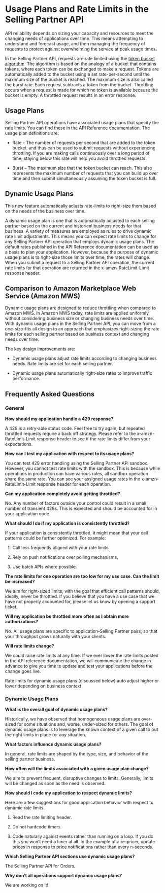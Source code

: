 # Usage Plans and Rate Limits in the Selling Partner API

API reliability depends on sizing your capacity and resources to meet the changing needs of applications over time. This means attempting to understand and forecast usage, and then managing the frequency of requests to protect against overwhelming the service at peak usage times.

In the Selling Partner API, requests are rate limited using the [token bucket algorithm](https://en.wikipedia.org/wiki/Token_bucket). The algorithm is based on the analogy of a bucket that contains tokens, where each token can be exchanged to make a request. Tokens are automatically added to the bucket using a set rate-per-second until the maximum size of the bucket is reached. The maximum size is also called the burst rate. Each request subtracts a token from the bucket. Throttling occurs when a request is made for which no token is available because the bucket is empty. A throttled request results in an error response.

## Usage Plans

Selling Partner API operations have associated usage plans that specify the rate limits. You can find these in the API Reference documentation. The usage plan definitions are:

- Rate - The number of requests per second that are added to the token bucket, and thus can be used to submit requests without experiencing throttling. If you are making calls continuously over a long period of time, staying below this rate will help you avoid throttled requests.

- Burst – The maximum size that the token bucket can reach. This also represents the maximum number of requests that you can build up over time and then submit simultaneously assuming the token bucket is full.

## Dynamic Usage Plans

This new feature automatically adjusts rate-limits to right-size them based on the needs of the business over time.

A dynamic usage plan is one that is automatically adjusted to each selling partner based on the current and historical business needs for that business. A variety of measures are employed as rules to drive dynamic rate limit adjustments. This means you can expect rate limits to change for any Selling Partner API operation that employs dynamic usage plans. The default rates published in the API Reference documentation can be used as a basis to plan your application. However, because the purpose of dynamic usage plans is to right-size those limits over time, the rates will change. When you submit a request to a Selling Partner API operation, the current rate limits for that operation are returned in the x-amzn-RateLimit-Limit response header.

## Comparison to Amazon Marketplace Web Service (Amazon MWS)

Dynamic usage plans are designed to reduce throttling when compared to Amazon MWS. In Amazon MWS today, rate limits are applied uniformly without considering business size or changing business needs over time. With dynamic usage plans in the Selling Partner API, you can move from a one-size-fits all design to an approach that emphasizes right-sizing the rate limits for each selling partner based on business context and changing needs over time.

The key design improvements are:

- Dynamic usage plans adjust rate limits according to changing business needs. Rate limits are set for each selling partner.

- Dynamic usage plans automatically right-size rates to improve traffic performance.

## Frequently Asked Questions

### General

**How should my application handle a 429 response?**

A 429 is a retry-able status code. Feel free to try again, but repeated throttled requests require a back off strategy. Please refer to the x-amzn-RateLimit-Limit response header to see if the rate limits differ from your expectations.

**How can I test my application with respect to its usage plans?**

You can test 429 error handling using the Selling Partner API sandbox. However, you cannot test rate limits with the sandbox. This is because while operations in production can have various rates, all sandbox operation share the same rate. You can see your assigned usage rates in the x-amzn-RateLimit-Limit response header for each operation.

**Can my application completely avoid getting throttled?**

No. Any number of factors outside your control could result in a small number of transient 429s. This is expected and should be accounted for in your application code.

**What should I do if my application is consistently throttled?**

If your application is consistently throttled, it might mean that your call patterns could be further optimized. For example:

1. Call less frequently aligned with your rate limits.

2. Rely on push notifications over polling mechanisms.

3. Use batch APIs where possible.

**The rate limits for one operation are too low for my use case. Can the limit be increased?**

We aim for right-sized limits, with the goal that efficient call patterns should, ideally, never be throttled. If you believe that you have a use case that we have not properly accounted for, please let us know by opening a support ticket.

**Will my application be throttled more often as I obtain more authorizations?**

No. All usage plans are specific to application-Selling Partner pairs, so that your throughput grows naturally with your clients.

**Will rate limits change?**

We could raise rate limits at any time. If we ever lower the rate limits posted in the API reference documentation, we will communicate the change in advance to give you time to update and test your applications before the change goes live.

Rate limits for dynamic usage plans (discussed below) auto adjust higher or lower depending on business context.

### Dynamic Usage Plans

**What is the overall goal of dynamic usage plans?**

Historically, we have observed that homogeneous usage plans are over-sized for some situations and, worse, under-sized for others. The goal of dynamic usage plans is to leverage the known context of a given call to put the right limits in place for any situation.

**What factors influence dynamic usage plans?**

In general, rate limits are shaped by the type, size, and behavior of the selling partner business.

**How often will the limits associated with a given usage plan change?**

We aim to prevent frequent, disruptive changes to limits. Generally, limits will be changed as soon as the need is observed.

**How should I code my application to respect dynamic limits?**

Here are a few suggestions for good application behavior with respect to dynamic rate limits.

1. Read the rate limiting header.

2. Do not hardcode timers.

3. Code naturally against events rather than running on a loop. If you do this you won’t need a timer at all. In the example of a re-pricer, update prices in response to price notifications rather than every n-seconds.

**Which Selling Partner API sections use dynamic usage plans?**

The Selling Partner API for Orders.

**Why don’t all operations support dynamic usage plans?**

We are working on it\!
